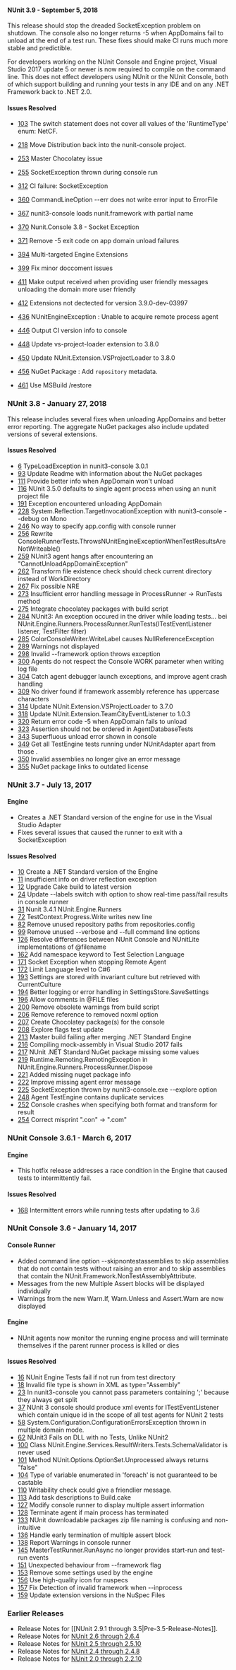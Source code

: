 #### NUnit 3.9 - September 5, 2018

This release should stop the dreaded SocketException problem on shutdown. The
console also no longer returns -5 when AppDomains fail to unload at the end of a
test run. These fixes should make CI runs much more stable and predictible.

For developers working on the NUnit Console and Engine project, Visual Studio
2017 update 5 or newer is now required to compile on the command line. This does
not effect developers using NUnit or the NUnit Console, both of which support building
and running your tests in any IDE and on any .NET Framework back to .NET 2.0.

#### Issues Resolved

 * [103](https://github.com/nunit/nunit-console/issues/103) The switch statement does not cover all values of the 'RuntimeType' enum: NetCF.
 * [218](https://github.com/nunit/nunit-console/issues/218) Move Distribution back into the nunit-console project.
 * [253](https://github.com/nunit/nunit-console/issues/253) Master Chocolatey issue
 * [255](https://github.com/nunit/nunit-console/issues/255) SocketException thrown during console run
 * [312](https://github.com/nunit/nunit-console/issues/312) CI failure: SocketException
 * [360](https://github.com/nunit/nunit-console/issues/360) CommandLineOption --err does not write error input to ErrorFile
 * [367](https://github.com/nunit/nunit-console/issues/367) nunit3-console loads nunit.framework with partial name
 * [370](https://github.com/nunit/nunit-console/issues/370) Nunit.Console 3.8 - Socket Exception
 * [371](https://github.com/nunit/nunit-console/issues/371) Remove -5 exit code on app domain unload failures
 * [394](https://github.com/nunit/nunit-console/issues/394) Multi-targeted Engine Extensions
 * [399](https://github.com/nunit/nunit-console/issues/399) Fix minor doccoment issues
 * [411](https://github.com/nunit/nunit-console/issues/411) Make output received when providing user friendly messages unloading the domain more user friendly
 * [412](https://github.com/nunit/nunit-console/issues/412) Extensions not dectected for version 3.9.0-dev-03997
 * [436](https://github.com/nunit/nunit-console/issues/436) NUnitEngineException : Unable to acquire remote process agent

 * [446](https://github.com/nunit/nunit-console/issues/446) Output CI version info to console
 * [448](https://github.com/nunit/nunit-console/issues/448) Update vs-project-loader extension to 3.8.0
 * [450](https://github.com/nunit/nunit-console/issues/450) Update NUnit.Extension.VSProjectLoader to 3.8.0
 * [456](https://github.com/nunit/nunit-console/issues/456) NuGet Package : Add `repository` metadata.
 * [461](https://github.com/nunit/nunit-console/issues/461) Use MSBuild /restore

### NUnit 3.8 - January 27, 2018

This release includes several fixes when unloading AppDomains and better error reporting. The
aggregate NuGet packages also include updated versions of several extensions.

#### Issues Resolved

 * [6](https://github.com/nunit/nunit-console/issues/6) TypeLoadException in nunit3-console 3.0.1
 * [93](https://github.com/nunit/nunit-console/issues/93) Update Readme with information about the NuGet packages
 * [111](https://github.com/nunit/nunit-console/issues/111) Provide better info when AppDomain won't unload
 * [116](https://github.com/nunit/nunit-console/issues/116) NUnit 3.5.0 defaults to single agent process when using an nunit project file
 * [191](https://github.com/nunit/nunit-console/issues/191) Exception encountered unloading AppDomain
 * [228](https://github.com/nunit/nunit-console/issues/228) System.Reflection.TargetInvocationException with nunit3-console --debug on Mono
 * [246](https://github.com/nunit/nunit-console/issues/246) No way to specify app.config with console runner
 * [256](https://github.com/nunit/nunit-console/issues/256) Rewrite ConsoleRunnerTests.ThrowsNUnitEngineExceptionWhenTestResultsAreNotWriteable()
 * [259](https://github.com/nunit/nunit-console/issues/259) NUnit3 agent hangs after encountering an "CannotUnloadAppDomainException"
 * [262](https://github.com/nunit/nunit-console/issues/262) Transform file existence check should check current directory instead of WorkDirectory
 * [267](https://github.com/nunit/nunit-console/issues/267) Fix possible NRE
 * [273](https://github.com/nunit/nunit-console/issues/273) Insufficient error handling message in ProcessRunner -> RunTests method
 * [275](https://github.com/nunit/nunit-console/issues/275) Integrate chocolatey packages with build script
 * [284](https://github.com/nunit/nunit-console/issues/284) NUnit3: An exception occured in the driver while loading tests...   bei NUnit.Engine.Runners.ProcessRunner.RunTests(ITestEventListener listener, TestFilter filter)
 * [285](https://github.com/nunit/nunit-console/issues/285) ColorConsoleWriter.WriteLabel causes NullReferenceException
 * [289](https://github.com/nunit/nunit-console/issues/289) Warnings not displayed
 * [298](https://github.com/nunit/nunit-console/issues/298) Invalid --framework option throws exception
 * [300](https://github.com/nunit/nunit-console/issues/300) Agents do not respect the Console WORK parameter when writing log file
 * [304](https://github.com/nunit/nunit-console/issues/304) Catch agent debugger launch exceptions, and improve agent crash handling
 * [309](https://github.com/nunit/nunit-console/issues/309) No driver found if framework assembly reference has uppercase characters
 * [314](https://github.com/nunit/nunit-console/issues/314) Update NUnit.Extension.VSProjectLoader to 3.7.0
 * [318](https://github.com/nunit/nunit-console/issues/318) Update NUnit.Extension.TeamCityEventListener to 1.0.3
 * [320](https://github.com/nunit/nunit-console/issues/320) Return error code -5 when AppDomain fails to unload
 * [323](https://github.com/nunit/nunit-console/issues/323) Assertion should not be ordered in AgentDatabaseTests
 * [343](https://github.com/nunit/nunit-console/issues/343) Superfluous unload error shown in console
 * [349](https://github.com/nunit/nunit-console/issues/349) Get all TestEngine tests running under NUnitAdapter apart from those .
 * [350](https://github.com/nunit/nunit-console/issues/350) Invalid assemblies no longer give an error message
 * [355](https://github.com/nunit/nunit-console/issues/355) NuGet package links to outdated license

### NUnit 3.7 - July 13, 2017

#### Engine

 * Creates a .NET Standard version of the engine for use in the Visual Studio Adapter
 * Fixes several issues that caused the runner to exit with a SocketException
#### Issues Resolved

 * [10](https://github.com/nunit/nunit-console/issues/10) Create a .NET Standard version of the Engine
 * [11](https://github.com/nunit/nunit-console/issues/11) insufficient info on driver reflection exception
 * [12](https://github.com/nunit/nunit-console/issues/12) Upgrade Cake build to latest version
 * [24](https://github.com/nunit/nunit-console/issues/24) Update --labels switch with option to show real-time pass/fail results in console runner
 * [31](https://github.com/nunit/nunit-console/issues/31) Nunit 3.4.1 NUnit.Engine.Runners
 * [72](https://github.com/nunit/nunit-console/issues/72) TestContext.Progress.Write writes new line
 * [82](https://github.com/nunit/nunit-console/issues/82) Remove unused repository paths from repositories.config
 * [99](https://github.com/nunit/nunit-console/issues/99) Remove unused --verbose and --full command line options
 * [126](https://github.com/nunit/nunit-console/issues/126) Resolve differences between NUnit Console and NUnitLite implementations of @filename
 * [162](https://github.com/nunit/nunit-console/issues/162) Add namespace keyword to Test Selection Language
 * [171](https://github.com/nunit/nunit-console/issues/171) Socket Exception when stopping Remote Agent
 * [172](https://github.com/nunit/nunit-console/issues/172) Limit Language level to C#6
 * [193](https://github.com/nunit/nunit-console/issues/193) Settings are stored with invariant culture but retrieved with CurrentCulture
 * [194](https://github.com/nunit/nunit-console/issues/194) Better logging or error handling in SettingsStore.SaveSettings
 * [196](https://github.com/nunit/nunit-console/issues/196) Allow comments in @FILE files
 * [200](https://github.com/nunit/nunit-console/issues/200) Remove obsolete warnings from build script
 * [206](https://github.com/nunit/nunit-console/issues/206) Remove reference to removed noxml option
 * [207](https://github.com/nunit/nunit-console/issues/207)  Create Chocolatey package(s) for the console
 * [208](https://github.com/nunit/nunit-console/issues/208) Explore flags test update
 * [213](https://github.com/nunit/nunit-console/issues/213) Master build failing after merging .NET Standard Engine
 * [216](https://github.com/nunit/nunit-console/issues/216) Compiling mock-assembly in Visual Studio 2017 fails
 * [217](https://github.com/nunit/nunit-console/issues/217) NUnit .NET Standard NuGet package missing some values
 * [219](https://github.com/nunit/nunit-console/issues/219) Runtime.Remoting.RemotingException in NUnit.Engine.Runners.ProcessRunner.Dispose
 * [221](https://github.com/nunit/nunit-console/issues/221) Added missing nuget package info
 * [222](https://github.com/nunit/nunit-console/issues/222) Improve missing agent error message
 * [225](https://github.com/nunit/nunit-console/issues/225) SocketException thrown by nunit3-console.exe --explore option
 * [248](https://github.com/nunit/nunit-console/issues/248) Agent TestEngine contains duplicate services
 * [252](https://github.com/nunit/nunit-console/issues/252) Console crashes when specifying both format and transform for result
 * [254](https://github.com/nunit/nunit-console/issues/254) Correct misprint ".con" -> ".com"

### NUnit Console 3.6.1 - March 6, 2017

#### Engine

 * This hotfix release addresses a race condition in the Engine that caused
   tests to intermittently fail.

#### Issues Resolved

 * [168](https://github.com/nunit/docs/issues/168) Intermittent errors while running tests after updating to 3.6


### NUnit Console 3.6 - January 14, 2017

#### Console Runner

 * Added command line option --skipnontestassemblies to skip assemblies that do
   not contain tests without raising an error and to skip assemblies that contain
   the NUnit.Framework.NonTestAssemblyAttribute.
 * Messages from the new Multiple Assert blocks will be displayed individually
 * Warnings from the new Warn.If, Warn.Unless and Assert.Warn are now displayed

#### Engine

 * NUnit agents now monitor the running engine process and will terminate themselves
   if the parent runner process is killed or dies

#### Issues Resolved

 * [16](https://github.com/nunit/nunit-console/issues/16) NUnit Engine Tests fail if not run from test directory
 * [18](https://github.com/nunit/nunit-console/issues/18) Invalid file type is shown in XML as type="Assembly"
 * [23](https://github.com/nunit/nunit-console/issues/23) In nunit3-console you cannot pass parameters containing ';' because they always get split
 * [37](https://github.com/nunit/nunit-console/issues/37) NUnit 3 console should produce xml events for ITestEventListener which contain
      unique id in the scope of all test agents for NUnit 2 tests
 * [58](https://github.com/nunit/nunit-console/issues/58) System.Configuration.ConfigurationErrorsException thrown in multiple domain mode.
 * [62](https://github.com/nunit/nunit-console/issues/62) NUnit3 Fails on DLL with no Tests, Unlike NUnit2
 * [100](https://github.com/nunit/nunit-console/issues/100) Class NUnit.Engine.Services.ResultWriters.Tests.SchemaValidator is never used
 * [101](https://github.com/nunit/nunit-console/issues/101) Method NUnit.Options.OptionSet.Unprocessed always returns "false"
 * [104](https://github.com/nunit/nunit-console/issues/104) Type of variable enumerated in 'foreach' is not guaranteed to be castable
 * [110](https://github.com/nunit/nunit-console/issues/110) Writability check could give a friendlier message.
 * [113](https://github.com/nunit/nunit-console/issues/113) Add task descriptions to Build.cake
 * [127](https://github.com/nunit/nunit-console/issues/127) Modify console runner to display multiple assert information
 * [128](https://github.com/nunit/nunit-console/issues/128) Terminate agent if main process has terminated
 * [133](https://github.com/nunit/nunit-console/issues/133) NUnit downloadable packages zip file naming is confusing and non-intuitive
 * [136](https://github.com/nunit/nunit-console/issues/136) Handle early termination of multiple assert block
 * [138](https://github.com/nunit/nunit-console/issues/138) Report Warnings in console runner
 * [145](https://github.com/nunit/nunit-console/issues/145) MasterTestRunner.RunAsync no longer provides start-run and test-run events
 * [151](https://github.com/nunit/nunit-console/issues/151) Unexpected behaviour from --framework flag
 * [153](https://github.com/nunit/nunit-console/issues/153) Remove some settings used by the engine
 * [156](https://github.com/nunit/nunit-console/issues/156) Use high-quality icon for nuspecs
 * [157](https://github.com/nunit/nunit-console/issues/157) Fix Detection of invalid framework when --inprocess
 * [159](https://github.com/nunit/nunit-console/issues/159) Update extension versions in the NuSpec Files

### Earlier Releases
 * Release Notes for [[NUnit 2.9.1 through 3.5|Pre-3.5-Release-Notes]].
 * Release Notes for [NUnit 2.6 through 2.6.4](http://www.nunit.org/?p=releaseNotes&r=2.6.4)
 * Release Notes for [NUnit 2.5 through 2.5.10](http://www.nunit.org/?p=releaseNotes&r=2.5.10)
 * Release Notes for [NUnit 2.4 through 2.4.8](http://www.nunit.org/?p=releaseNotes&r=2.4.8)
 * Release Notes for [NUnit 2.0 through 2.2.10](http://www.nunit.org/?p=releaseNotes&r=2.2.10)
